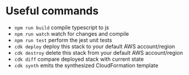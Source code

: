 # Useful commands

 * `npm run build`   compile typescript to js
 * `npm run watch`   watch for changes and compile
 * `npm run test`    perform the jest unit tests
 * `cdk deploy`      deploy this stack to your default AWS account/region
 * `cdk destroy`     delete this stack from your default AWS account/region
 * `cdk diff`        compare deployed stack with current state
 * `cdk synth`       emits the synthesized CloudFormation template
